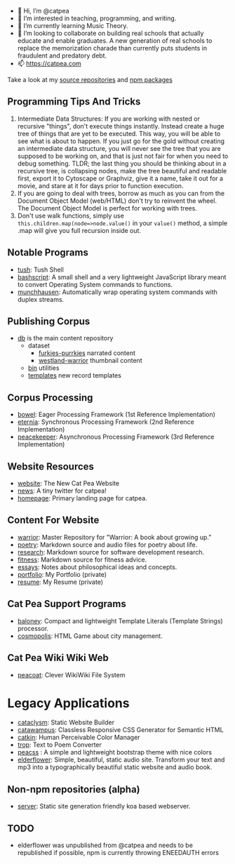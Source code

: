- 👋 Hi, I’m @catpea
- 👀 I’m interested in teaching, programming, and writing.
- 🌱 I’m currently learning Music Theory.
- 💞️ I’m looking to collaborate on building real schools that actually educate and enable graduates. A new generation of real schools to replace the memorization charade than currently puts students in fraudulent and predatory debt.
- 📫 https://catpea.com

Take a look at my [source repositories](https://github.com/catpea?tab=repositories&q=&type=source&language=&sort=) and [npm packages](https://www.npmjs.com/~catpea)

## Programming Tips And Tricks
1. Intermediate Data Structures: If you are working with nested or recursive "things", don't execute things instantly. Instead create a huge tree of things that are yet to be executed. This way, you will be able to see what is about to happen. If you just go for the gold without creating an intermediate data structure, you will never see the tree that you are supposed to be working on, and that is just not fair for when you need to debug something. TLDR; the last thing you should be thinking about in a recursive tree, is collapsing nodes, make the tree beautiful and readable first, export it to Cytoscape or Graphviz, give it a name, take it out for a movie, and stare at it for days prior to function execution.
2. If you are going to deal with trees, borrow as much as you can from the Document Object Model (web/HTML) don't try to reinvent the wheel. The Document Object Model is perfect for working with trees.
3. Don't use walk functions, simply use ```this.children.map(node=>node.value()``` in your ```value()``` method, a simple .map will give you full recursion inside out.

## Notable Programs
- [tush]: Tush Shell
- [bashscript]: A small shell and a very lightweight JavaScript library meant to convert Operating System commands to functions.
- [munchhausen]: Automatically wrap operating system commands with duplex streams.

## Publishing Corpus
- [db] is the main content repository
  - dataset
    - [furkies-purrkies] narrated content
    - [westland-warrior] thumbnail content
  - [bin] utilities
  - [templates] new record templates

## Corpus Processing
- [bowel]: Eager Processing Framework (1st Reference Implementation)
- [eternia]: Synchronous Processing Framework (2nd Reference Implementation)
- [peacekeeper]: Asynchronous Processing Framework (3rd Reference Implementation)

## Website Resources
- [website]: The New Cat Pea Website
- [news]: A tiny twitter for catpea!
- [homepage]: Primary landing page for catpea.

## Content For Website
- [warrior]: Master Repository for "Warrior: A book about growing up."
- [poetry]: Markdown source and audio files for poetry about life.
- [research]: Markdown source for software development research.
- [fitness]: Markdown source for fitness advice.
- [essays]: Notes about philosophical ideas and concepts.
- [portfolio]: My Portfolio (private)
- [resume]: My Resume (private)

## Cat Pea Support Programs
- [baloney]: Compact and lightweight Template Literals (Template Strings) processor.
- [cosmopolis]: HTML Game about city management.

## Cat Pea Wiki Wiki Web
- [peacoat]: Clever WikiWiki File System

# Legacy Applications
- [cataclysm]: Static Website Builder
- [catawampus]: Classless Responsive CSS Generator for Semantic HTML
- [catkin]: Human Perceivable Color Manager
- [trop]: Text to Poem Converter
- [peacss] : A simple and lightweight bootstrap theme with nice colors
- [elderflower]: Simple, beautiful, static audio site. Transform your text and mp3 into a typographically beautiful static website and audio book.

## Non-npm repositories (alpha)
- [server]: Static site generation friendly koa based webserver.

## TODO
- elderflower was unpublished from @catpea and needs to be republished if possible, npm is currently throwing ENEEDAUTH errors 


[website]: https://github.com/catpea/website
[news]: https://github.com/catpea/news
[song]: https://github.com/catpea/song
[homepage]: https://github.com/catpea/homepage
[warrior]: https://github.com/catpea/warrior
[poetry]: https://github.com/catpea/poetry
[research]: https://github.com/catpea/research
[fitness]: https://github.com/catpea/fitness
[essays]: https://github.com/catpea/essays
[portfolio]: https://github.com/catpea/portfolio
[resume]: https://github.com/catpea/resume
[server]: https://github.com/catpea/server
[cataclysm]: https://github.com/catpea/cataclysm
[catawampus]: https://github.com/catpea/catawampus
[catkin]: https://github.com/catpea/catkin
[bowel]: https://github.com/catpea/bowel
[baloney]: https://github.com/catpea/baloney
[trop]: https://github.com/catpea/trop
[cosmopolis]: https://github.com/catpea/cosmopolis
[elderflower]: https://github.com/catpea/elderflower
[peacss]: https://github.com/catpea/peacss
[peacekeeper]: https://github.com/catpea/peacekeeper
[peacoat]: https://github.com/catpea/peacoat

[db]: https://github.com/catpea/db
[bin]: https://github.com/catpea/bin
[templates]: https://github.com/catpea/templates
[furkies-purrkies]: https://github.com/catpea/furkies-purrkies
[westland-warrior]: https://github.com/catpea/westland-warrior

[eternia]: https://github.com/catpea/eternia

[bashscript]: https://github.com/catpea/bashscript
[munchhausen]: https://github.com/catpea/munchhausen
[tush]: https://github.com/catpea/tush
